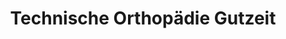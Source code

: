 ---
title: "Technische Orthopädie Gutzeit"
url: /stuttgart/technische-orthopaedie-gutzeit/
shop: Sanitätshaus
---
